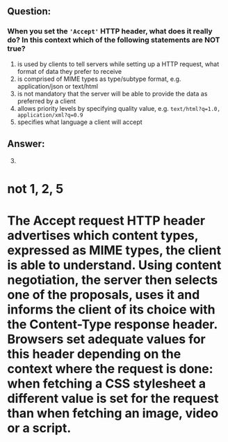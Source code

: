 ## Question:
### When you set the `'Accept'` HTTP header, what does it really do? In this context which of the following statements are NOT true?

1. is used by clients to tell servers while setting up a HTTP request, what format of data they prefer to receive
2. is comprised of MIME types as type/subtype format, e.g. application/json or text/html
3. is not mandatory that the server will be able to provide the data as preferred by a client
4. allows priority levels by specifying quality value, e.g. `text/html?q=1.0, application/xml?q=0.9`
5. specifies what language a client will accept

## Answer:
3.

<!-- Correct -->

# not 1, 2, 5

# The Accept request HTTP header advertises which content types, expressed as MIME types, the client is able to understand. Using content negotiation, the server then selects one of the proposals, uses it and informs the client of its choice with the Content-Type response header. Browsers set adequate values for this header depending on the context where the request is done: when fetching a CSS stylesheet a different value is set for the request than when fetching an image, video or a script.